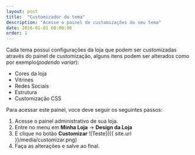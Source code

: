 ```yaml
---
layout: post
title:  "Customizador do tema"
description: "Acesse o painel de customizações do seu tema"
date: 2016-01-01 00:00:00
order: 1
---
```



Cada tema possuí configurações da loja que podem ser customizadas através do painel de customização, alguns itens podem ser alterados como por exemplo(_podendo variar_):

* Cores da loja
* Vitrines
* Redes Sociais
* Estrutura
* Customização CSS

Para acessar este painel, voce deve seguir os seguintes passos:

1. Acesse o painel administrativo de sua loja.
2. Entre no menu em **Minha Loja** -> **Design da Loja**
3. E clique no botão **Customizar**
![Teste]({{ site.url }}/media/customizar.png)
4. Faça as alterações e salve ao final.